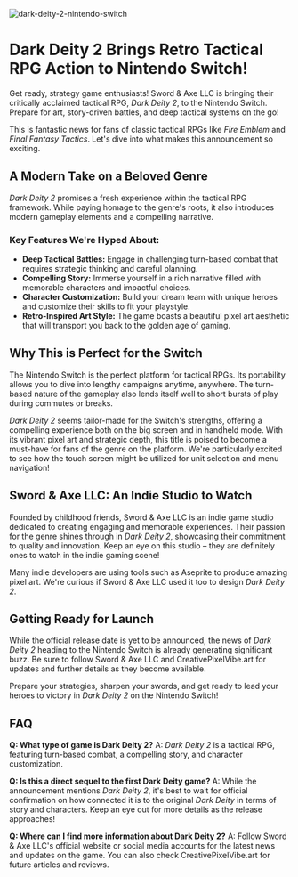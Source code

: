 ![dark-deity-2-nintendo-switch](https://images.pexels.com/photos/19153153/pexels-photo-19153153.jpeg?auto=compress&cs=tinysrgb&fit=crop&h=627&w=1200)

# Dark Deity 2 Brings Retro Tactical RPG Action to Nintendo Switch!

Get ready, strategy game enthusiasts! Sword & Axe LLC is bringing their critically acclaimed tactical RPG, *Dark Deity 2*, to the Nintendo Switch. Prepare for art, story-driven battles, and deep tactical systems on the go!

This is fantastic news for fans of classic tactical RPGs like *Fire Emblem* and *Final Fantasy Tactics*. Let's dive into what makes this announcement so exciting.

## A Modern Take on a Beloved Genre

*Dark Deity 2* promises a fresh experience within the tactical RPG framework. While paying homage to the genre's roots, it also introduces modern gameplay elements and a compelling narrative.

### Key Features We're Hyped About:

*   **Deep Tactical Battles:** Engage in challenging turn-based combat that requires strategic thinking and careful planning.
*   **Compelling Story:** Immerse yourself in a rich narrative filled with memorable characters and impactful choices.
*   **Character Customization:** Build your dream team with unique heroes and customize their skills to fit your playstyle.
*   **Retro-Inspired Art Style:** The game boasts a beautiful pixel art aesthetic that will transport you back to the golden age of gaming.

## Why This is Perfect for the Switch

The Nintendo Switch is the perfect platform for tactical RPGs. Its portability allows you to dive into lengthy campaigns anytime, anywhere. The turn-based nature of the gameplay also lends itself well to short bursts of play during commutes or breaks.

*Dark Deity 2* seems tailor-made for the Switch's strengths, offering a compelling experience both on the big screen and in handheld mode. With its vibrant pixel art and strategic depth, this title is poised to become a must-have for fans of the genre on the platform. We're particularly excited to see how the touch screen might be utilized for unit selection and menu navigation!

## Sword & Axe LLC: An Indie Studio to Watch

Founded by childhood friends, Sword & Axe LLC is an indie game studio dedicated to creating engaging and memorable experiences. Their passion for the genre shines through in *Dark Deity 2*, showcasing their commitment to quality and innovation. Keep an eye on this studio – they are definitely ones to watch in the indie gaming scene!

Many indie developers are using tools such as Aseprite to produce amazing pixel art. We're curious if Sword & Axe LLC used it too to design *Dark Deity 2*.

## Getting Ready for Launch

While the official release date is yet to be announced, the news of *Dark Deity 2* heading to the Nintendo Switch is already generating significant buzz. Be sure to follow Sword & Axe LLC and CreativePixelVibe.art for updates and further details as they become available.

Prepare your strategies, sharpen your swords, and get ready to lead your heroes to victory in *Dark Deity 2* on the Nintendo Switch!

## FAQ

**Q: What type of game is Dark Deity 2?**
A: *Dark Deity 2* is a tactical RPG, featuring turn-based combat, a compelling story, and character customization.

**Q: Is this a direct sequel to the first Dark Deity game?**
A: While the announcement mentions *Dark Deity 2*, it's best to wait for official confirmation on how connected it is to the original *Dark Deity* in terms of story and characters. Keep an eye out for more details as the release approaches!

**Q: Where can I find more information about Dark Deity 2?**
A: Follow Sword & Axe LLC's official website or social media accounts for the latest news and updates on the game. You can also check CreativePixelVibe.art for future articles and reviews.
